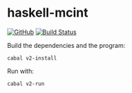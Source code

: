 # haskell-mcint
[![GitHub](https://img.shields.io/github/license/LinuxUser404/haskell-mcint)](https://github.com/LinuxUser404/haskell-mcint/blob/master/LICENSE)
[![Build Status](https://travis-ci.org/LinuxUser404/haskell-mcint.svg?branch=master)](https://travis-ci.org/LinuxUser404/haskell-mcint)

Build the dependencies and the program:
```
cabal v2-install
```

Run with:
```
cabal v2-run
```
